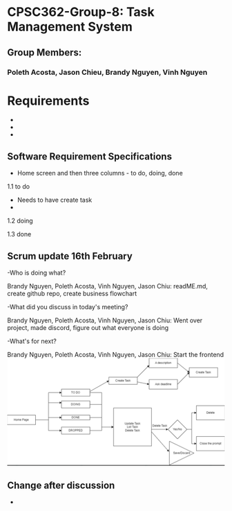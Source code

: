 # CPSC362-Group-8: Task Management System
## Group Members:
### Poleth Acosta, Jason Chieu, Brandy Nguyen, Vinh Nguyen
# Requirements
-
-
-
## Software Requirement Specifications
- Home screen and then three columns - to do, doing, done

1.1 to do
- Needs to have create task
- 

1.2 doing

1.3 done

## Scrum update 16th February
-Who is doing what?

Brandy Nguyen, Poleth Acosta, Vinh Nguyen, Jason Chiu: readME.md, create github repo, create business flowchart

-What did you discuss in today's meeting?

Brandy Nguyen, Poleth Acosta, Vinh Nguyen, Jason Chiu: Went over project, made discord, figure out what everyone is doing

-What's for next?

Brandy Nguyen, Poleth Acosta, Vinh Nguyen, Jason Chiu: Start the frontend 
![Business Flowchart](image.png)
## Change after discussion
- 